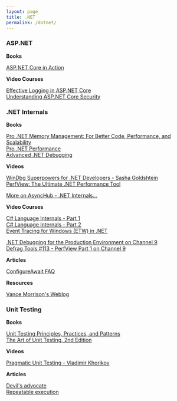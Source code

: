```yaml
---
layout: page
title: .NET
permalink: /dotnet/
---
```

[](#aspnet)
### ASP.NET

**Books**

[ASP.NET Core in Action](https://learning.oreilly.com/library/view/aspnet-core-in/9781617294617/)  

**Video Courses**

[Effective Logging in ASP.NET Core](https://app.pluralsight.com/library/courses/asp-dotnet-core-effective-logging/discussion)  
[Understanding ASP.NET Core Security](https://app.pluralsight.com/library/courses/asp-dot-net-core-security-understanding/table-of-contents)  

[](#dotnet-internals)
### .NET Internals

**Books**

[Pro .NET Memory Management: For Better Code, Performance, and Scalability](https://learning.oreilly.com/library/view/pro-net-memory/9781484240274/)  
[Pro .NET Performance](https://learning.oreilly.com/library/view/pro-net-performance/9781430244585/)  
[Advanced .NET Debugging](https://learning.oreilly.com/library/view/advanced-net-debugging/9780321584090/)

**Videos**

[WinDbg Superpowers for .NET Developers - Sasha Goldshtein](https://www.youtube.com/watch?v=8t1aTbnZ2CE&list=PLwCc4eC3nGb-dDlEPdM7--Wsw69Fgm7hP)  
[PerfView: The Ultimate .NET Performance Tool](https://www.youtube.com/watch?v=qGEeZZBwVp4&list=PLwCc4eC3nGb-dDlEPdM7--Wsw69Fgm7hP)

[More on AsyncHub - .NET Internals...](https://www.youtube.com/playlist?list=PLwCc4eC3nGb-dDlEPdM7--Wsw69Fgm7hP)

**Video Courses**

[C# Language Internals - Part 1](https://app.pluralsight.com/library/courses/csharp-language-internals/table-of-contents)  
[C# Language Internals - Part 2](https://app.pluralsight.com/library/courses/csharp-language-internals-part2/table-of-contents)  
[Event Tracing for Windows (ETW) in .NET](https://app.pluralsight.com/library/courses/event-tracing-windows-etw-dotnet/table-of-contents)

[.NET Debugging for the Production Environment on Channel 9](https://channel9.msdn.com/Series/-NET-Debugging-Stater-Kit-for-the-Production-Environment)  
[Defrag Tools #113 - PerfView Part 1 on Channel 9](https://channel9.msdn.com/Shows/Defrag-Tools/Defrag-Tools-113-PerfView-Part-1)

**Articles**

[ConfigureAwait FAQ](https://devblogs.microsoft.com/dotnet/configureawait-faq/)

**Resources**

[Vance Morrison's Weblog](https://blogs.msdn.microsoft.com/vancem/)

[](#unit-testing)
### Unit Testing

**Books**

[Unit Testing Principles, Practices, and Patterns](https://learning.oreilly.com/library/view/unit-testing-principles/9781617296277/)  
[The Art of Unit Testing, 2nd Edition](https://learning.oreilly.com/library/view/the-art-of/9781617290893/)

**Videos**

[Pragmatic Unit Testing - Vladimir Khorikov](https://www.youtube.com/watch?v=5iJWOPaNZDA&list=PLwCc4eC3nGb83Ci1-JgnkbvSW6CGV_uyh)

**Articles**

[Devil's advocate](https://blog.ploeh.dk/2019/10/07/devils-advocate/)  
[Repeatable execution](https://blog.ploeh.dk/2020/03/23/repeatable-execution/)